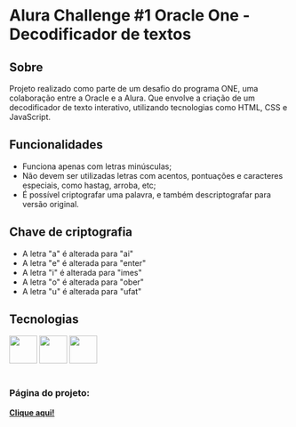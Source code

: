 <h1>Alura Challenge #1 Oracle One - Decodificador de textos</h1>

<h2>Sobre</h2>
<p>Projeto realizado como parte de um desafio do programa ONE, uma colaboração entre a Oracle e a Alura. Que envolve a criação de um decodificador de texto interativo, utilizando tecnologias como HTML, CSS e JavaScript.</p>


<h2>Funcionalidades</h2>
<ul>
  <li>Funciona apenas com letras minúsculas;</li>
  <li>Não devem ser utilizadas letras com acentos, pontuações e caracteres especiais, como hastag, arroba, etc;</li>
  <li>É possível criptografar uma palavra, e também descriptografar para versão original.</li>
</ul>

<h2>Chave de criptografia</h2>
<ul>
  <li>A letra "a" é alterada para "ai"</li>
  <li>A letra "e" é alterada para "enter"</li>
  <li>A letra "i" é alterada para "imes"</li>
  <li>A letra "o" é alterada para "ober"</li>
  <li>A letra "u" é alterada para "ufat"</li>
</ul>

<h2>Tecnologias</h2>
<div>
  <img height="50" width="50" src="https://cdn.jsdelivr.net/gh/devicons/devicon@latest/icons/html5/html5-plain-wordmark.svg" />
  <img height="50" width="50" src="https://cdn.jsdelivr.net/gh/devicons/devicon@latest/icons/css3/css3-plain-wordmark.svg" />
  <img height="50" width="50" src="https://cdn.jsdelivr.net/gh/devicons/devicon@latest/icons/javascript/javascript-original.svg" />
</div>
<br>
<h3>Página do projeto:</h3>
<a href="https://decodificador-alura-xi.vercel.app/" target="_blank"><strong>Clique aqui!</strong></a>
